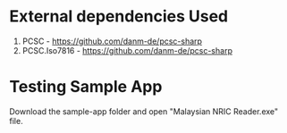 # External dependencies Used
1. PCSC - https://github.com/danm-de/pcsc-sharp
2. PCSC.Iso7816 - https://github.com/danm-de/pcsc-sharp

# Testing Sample App
Download the sample-app folder and open "Malaysian NRIC Reader.exe" file.
